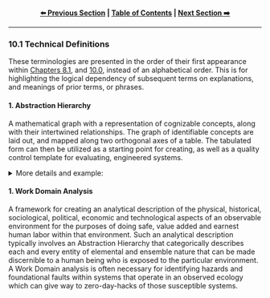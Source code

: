 <div align="center">
  
  **[:arrow_left: Previous Section][Prev] | [Table of Contents][TOC] | [Next Section :arrow_right:][Next]**
  
  [Prev]: /10-0.md
  [Next]: /11-0.md
  [TOC]: /README.md#table-of-contents
  
</div>

---

### 10.1 Technical Definitions

These terminologies are presented in the order of their first appearance within [Chapters 8.1](../08-1.md), and [10.0](../10-0.md), instead of an alphabetical order. This is for highlighting the logical dependency of subsequent terms on explanations, and meanings of prior terms, or phrases. 

#### 1. Abstraction Hierarchy

A mathematical graph with a representation of cognizable concepts, along with their intertwined relationships. The graph of identifiable concepts are laid out, and mapped along two orthogonal axes of a table. The tabulated form can then be utilized as a starting point for creating, as well as a quality control template for evaluating, engineered systems. 

<details><summary>More details and example:</summary>

1. The first axis denotes the semantic continuum of part-whole relationships, from a modal logic and systems perspective. 

1. The second axis denotes the continuum of tangible (i.e. concrete and specific), versus, the  abstract (i.e. intangible and generic) nature of each individuated concept being graphed, with respect to human sense organs and cognitive faculties, as per the science of [human factors and ergonomics](https://en.wikipedia.org/wiki/Human_factors_and_ergonomics). 

1. Example:
    ```
    Unstructured list of concepts: 
        brand value, vehicle, engine, driverless, Toyota, trustworthy,  
        cost, V12 Engine, Lamborghini, durable, mileage.


    Hierarchical tabulation: 


              ▲                                                              Abstract-Whole
      Abstract│                                                             (purpose or aim)
     (generic)│
              │             ┌────────────┐                               ┌─────────────┐
              │             │ driverless │                               │ Brand value │
              │             └────────────┘                               └─────────────┘
              │                                    ┌─────────────┐
              │                                    │ Lamborghini │       ┌─────────────┐
              │                                    ├─────────────┤       │ Trustworthy │
              │                                    │ Toyota      │       └─────────────┘
              │                                    └─────────────┘
              │                                                          ┌─────────┐
              │                                                          │ Vehicle │
              │                              ┌────────────┐              └─────────┘
              │                              │ Durability │
              │                              └────────────┘
              │
              │             ┌──────────┐     ┌────────────┐
              │             │ Engine   │     │ Mileage    │
              │             └──────────┘     └────────────┘
              │
              │   ┌────────────┐
              │   │ V12 Engine │
      Tangible│   └────────────┘
    (specific)│
              └───────────────────────────────────────────────────────────────────────────►
                  Part                                                             Whole
               (component)                                                       (assembly)
    ```

1. From the above example (diagram), when we track the concepts from Tangible-Parts towards an Abstract-Whole, we can conveniently notice that a *"Driverless-Lamborghini"* would be pointless because it would not add any value to Lamborghini's brand value. However, a *"Driverless-Toyota-Vehicle"* could be worthwhile if the appropriate level of trustworthiness could be economically instilled into the minds of customers for purchasing it, borne out of a set of design and business decisions made by the company, pertaining to concepts like the vehicle's durability, and type of engine. In this manner, Abstraction Hierarchies serve as an indispensable tool for doing feasibility and impact studies, and can also be used for creating a bill of materials for a product, designing user-interaction maps, evaluating design alternatives, conducting cost-benefit analyses, and even for making legally sound business decisions from available options.  

1. This method of tabulation accounts for anthropological, cultural, lexical, and ethnographic connotations associated with each identifiable concept represented as mathematical objects, with graph based nodes and edges, in a hierarchical vector space. Doing so is necessary for building [natural language processing]() algorithms, and other types of programmable algorithms for [artificial intelligence]() based systems. Such algorithms can utilize the given graph based lexicon, i.e. a relational database of words crafted by human beings such as researchers, engineers, and technicians, to perform various automated or semi-automated tasks and functions within a physical environment.

1. The accuracy, precision, and efficiency of the programmable and engineered system, cannot be properly defined without these types of methodical tabulations.

1. The part-whole relationships among tabulated or graphically represented concepts are measurable, objective, and provable via set theoretic principles. The degree of abstractness of a tabulated concept, is subjective and dependent on the knowledge, experience, and expertise of the craftsperson who authors and manually creates a particular instance of an Abstraction Hierarchy. Thus, the objective as well as subjective aspects of real-world human experiences, pertaining to a field of study and work, can be modeled or represented, by single or collaborating authors of Abstraction Hierarchies.  

1. Abstraction Hierarchies in the form of tabulated or graphical representations, form the ground truth, and basis of categorization as well as classification algorithms, that are needed for producing codified software components of systems driven by artificial intelligence, like unmanned vehicles i.e. drones. Such graphical tables are also necessary for creating user manuals, safety protocols, and addressing performance issues of the automation. From the lens of operation's research and organizational psychology: abstraction hierarchies are used for creating and evaluating trained behaviors of the managers, supervisors, and operators who purchase, utilize, and operate the technological system. 

1. Here are additional references and examples of Abstraction Hierarchy's usage in creating and evaluating automated systems: https://scholar.google.com/citations?user=yFs-PHYAAAAJ  

</details>


#### 1. Work Domain Analysis

A framework for creating an analytical description of the physical, historical, sociological, political, economic and technological aspects of an observable environment for the purposes of doing safe, value added and earnest human labor within that environment. 
Such an analytical description typically involves an Abstraction Hierarchy that categorically describes each and every entity of elemental and ensemble nature that can be made discernible to a human being who is exposed to the particular environment. 
A Work Domain analysis is often necessary for identifying hazards and foundational faults within systems that operate in an observed ecology which can give way to zero-day-hacks of those susceptible systems.